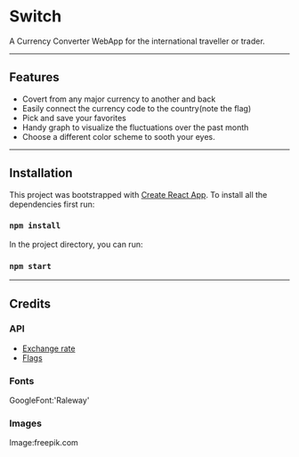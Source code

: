 # Switch
A Currency Converter WebApp for the international traveller or trader. 

***

## Features
* Covert from any major currency to another and back
* Easily connect the currency code to the country(note the flag)
* Pick and save your favorites
* Handy graph to visualize the fluctuations over the past month
* Choose a different color scheme to sooth your eyes.

***

## Installation
This project was bootstrapped with [Create React App](https://github.com/facebook/create-react-app).
To install all the dependencies first run:
### `npm install`
In the project directory, you can run:
### `npm start`

***

## Credits

### API
* [Exchange rate](https://exchangeratesapi.io/)
* [Flags](https://restcountries.eu/)

### Fonts
GoogleFont:'Raleway'

### Images
Image:freepik.com



